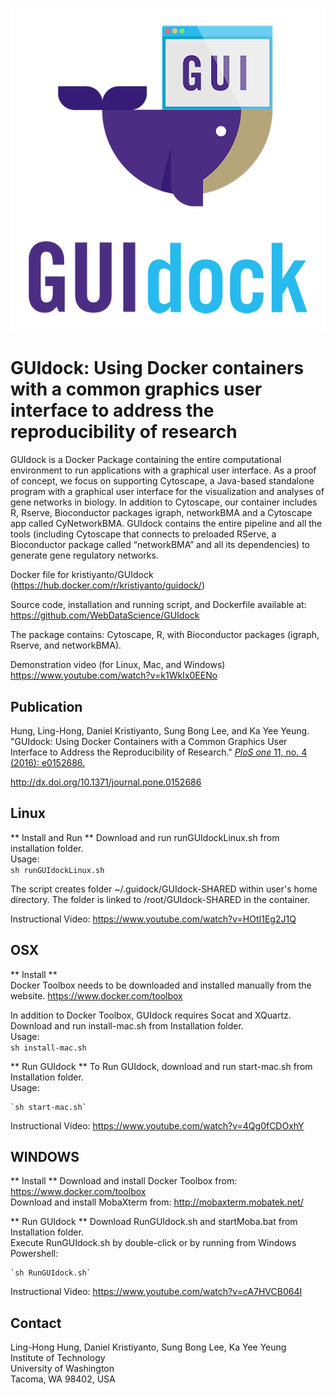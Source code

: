 ![alt GUIdock Logo](logo.png)

GUIdock: Using Docker containers with a common graphics user interface to address the reproducibility of research
=======

GUIdock is a Docker Package containing the entire computational environment to run applications with a graphical user interface.  As a proof of concept, we focus on supporting Cytoscape, a Java-based standalone program with a graphical user interface for the visualization and analyses of gene networks in biology.  In addition to Cytoscape, our container includes R, Rserve, Bioconductor packages igraph, networkBMA and a Cytoscape app called CyNetworkBMA.  GUIdock contains the entire pipeline and all the tools (including Cytoscape that connects to preloaded RServe, a Bioconductor package called “networkBMA” and all its dependencies) to generate gene regulatory networks.

Docker file for kristiyanto/GUIdock (https://hub.docker.com/r/kristiyanto/guidock/)

Source code, installation and running script, and Dockerfile available at:  
https://github.com/WebDataScience/GUIdock

The package contains: Cytoscape, R, with Bioconductor packages (igraph, Rserve, and networkBMA). 

Demonstration video (for Linux, Mac, and Windows)   
https://www.youtube.com/watch?v=k1WkIx0EENo

Publication
-----------
Hung, Ling-Hong, Daniel Kristiyanto, Sung Bong Lee, and Ka Yee Yeung. "GUIdock: Using Docker Containers with a Common Graphics User Interface to Address the Reproducibility of Research." [_PloS one_ 11, no. 4 (2016): e0152686.](http://dx.doi.org/10.1371/journal.pone.0152686)

http://dx.doi.org/10.1371/journal.pone.0152686

Linux
-----
** Install and Run **
Download and run runGUIdockLinux.sh from installation folder.  
Usage:   
	`sh runGUIdockLinux.sh`

The script creates folder ~/.guidock/GUIdock-SHARED within user's home directory. The folder is linked to /root/GUIdock-SHARED in the container.   

Instructional Video: https://www.youtube.com/watch?v=HOtI1Eg2J1Q


OSX 
---
** Install **  
Docker Toolbox needs to be downloaded and installed manually from the website.
https://www.docker.com/toolbox

In addition to Docker Toolbox, GUIdock requires Socat and XQuartz.
Download and run install-mac.sh from Installation folder.  
Usage:  
	`sh install-mac.sh`

** Run GUIdock **
To Run GUIdock, download and run start-mac.sh from Installation folder.  
Usage:   
	
	`sh start-mac.sh`

Instructional Video: https://www.youtube.com/watch?v=4Qg0fCDOxhY


WINDOWS
-------
** Install **
Download and install Docker Toolbox from: https://www.docker.com/toolbox  
Download and install MobaXterm from: http://mobaxterm.mobatek.net/

** Run GUIdock **
Download RunGUIdock.sh and startMoba.bat from Installation folder.  
Execute RunGUIdock.sh by double-click or by running from Windows Powershell:  
	
	`sh RunGUIdock.sh`

Instructional Video: https://www.youtube.com/watch?v=cA7HVCB064I


Contact
-------
Ling-Hong Hung, Daniel Kristiyanto, Sung Bong Lee, Ka Yee Yeung  
Institute of Technology  
University of Washington  
Tacoma, WA 98402, USA  



